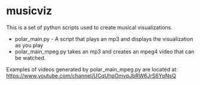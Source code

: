 # musicviz
This is a set of python scripts used to create musical visualizations.
* polar_main.py - A script that plays an mp3 and displays the visualization as you play
* polar_main_mpeg.py takes an mp3 and creates an mpeg4 video that can be watched.

Examples of videos generated by polar_main_mpeg.py are located at: https://www.youtube.com/channel/UCqUhpOmypJbRW6JrS6YpNsQ
